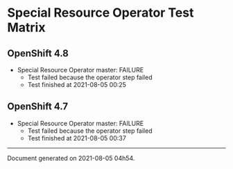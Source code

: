 
Special Resource Operator Test Matrix
=====================================

OpenShift 4.8
-------------


* Special Resource Operator master: FAILURE
  - Test failed because the operator step failed
  - Test finished at 2021-08-05 00:25

OpenShift 4.7
-------------


* Special Resource Operator master: FAILURE
  - Test failed because the operator step failed
  - Test finished at 2021-08-05 00:37


---
Document generated on 2021-08-05 04h54.
